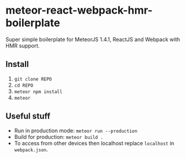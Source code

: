 # meteor-react-webpack-hmr-boilerplate

Super simple boilerplate for MeteorJS 1.4.1, ReactJS and Webpack with HMR support.

## Install
1. ```git clone REPO```
2. ```cd REPO```
3. ```meteor npm install```
4. ```meteor```

## Useful stuff
- Run in production mode: ```meteor run --production```
- Build for production: ```meteor build .```
- To access from other devices then localhost replace ```localhost``` in ```webpack.json```.
